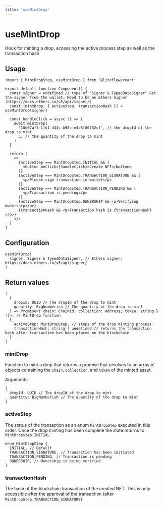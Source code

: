 ```yaml
---
title: 'useMintDrop'
---
```


# useMintDrop

Hook for minting a drop, accessing the active process step as well as the transaction hash

## Usage

```tsx
import { MintDropStep, useMintDrop } from '@liteflow/react'

export default function Component() {
  const signer = undefined // type of "Signer & TypedDataSigner" Get the signer from the wallet. Need to be an Ethers Signer (https://docs.ethers.io/v5/api/signer/)
  const [mintDrop, { activeStep, transactionHash }] = useMintDrop(signer)

  const handleClick = async () => {
    await mintDrop(
      '10d07af7-1fd1-433c-b92c-e4e5f86752cf', // the dropId of the drop to mint
      5, // the quantity of the drop to mint
    )
  }

  return (
    <>
      {activeStep === MintDropStep.INITIAL && (
        <button onClick={handleClick}>Create NFT</button>
      )}
      {activeStep === MintDropStep.TRANSACTION_SIGNATURE && (
        <p>Please sign transaction in wallet</p>
      )}
      {activeStep === MintDropStep.TRANSACTION_PENDING && (
        <p>Transaction is pending</p>
      )}
      {activeStep === MintDropStep.OWNERSHIP && <p>Verifying ownership</p>}
      {transactionHash && <p>Transaction hash is {transactionHash}</p>}
    </>
  )
}
```

## Configuration

```tsx
useMintDrop(
  signer: Signer & TypedDataSigner, // Ethers signer: https://docs.ethers.io/v5/api/signer/
)
```

## Return values

```tsx
[
  (
    dropId: UUID // The dropId of the drop to mint
    quantity: BigNumberish // The quantity of the drop to mint
  ) => Promise<{ chain: ChainId; collection: Address; token: string }[]>, // MintDrop function
  {
    activeStep: MintDropStep, // steps of the drop minting process
    transactionHash: string | undefined // returns the transaction hash after transaction has been placed on the blockchain
  }
]
```

### mintDrop

Function to mint a drop that returns a promise that resolves to an array of objects containing the `chain`, `collection`, and `token` of the minted asset.

Arguments:

```tsx
{
  dropId: UUID // The dropId of the drop to mint
  quantity: BigNumberish // The quantity of the drop to mint
}
```

### activeStep

The status of the transaction as an enum `MintDropStep` executed in this order. Once the drop minting has been complete the state returns to `MintDropStep.INITIAL`

```tsx
enum MintDropStep {
  INITIAL, // Default
  TRANSACTION_SIGNATURE, // Transaction has been initiated
  TRANSACTION_PENDING, // Transaction is pending
  OWNERSHIP, // Ownership is being verified
}
```

### transactionHash

The hash of the blockchain transaction of the created NFT. This is only accessible after the approval of the transaction (after `MintDropStep.TRANSACTION_SIGNATURE`)
